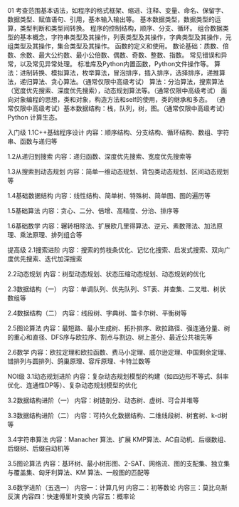01 考查范围基本语法，如程序的格式框架、缩进、注释、变量、命名、保留字、数据类型、赋值语句、引用，基本输入输出等。
基本数据类型，数据类型的运算，类型判断和类型间转换。
程序的控制结构，顺序、分支、循环。
组合数据类型的基本概念，字符串类型及其操作，列表类型及其操作，字典类型及其操作，元组类型及其操作，集合类型及其操作。
函数的定义和使用。
数论基础：质数、倍数、余数、最大公约数、最小公倍数、偶数、奇数、整数、指数。
常见错误和异常，以及常见异常处理。
标准库及Python内置函数，Python文件操作等。
算法：进制转换、模拟算法，枚举算法，冒泡排序，插入排序，选择排序，递推算法，递归算法、贪心算法。（通常仅限中高级考试）
算法：分治算法，搜索算法（宽度优先搜索、深度优先搜索），动态规划算法等。（通常仅限中高级考试）
面向对象编程的思想，类和对象，构造方法和self的使用，类的继承和多态。
（通常仅限中高级考试）基本数据结构：栈，队列，树，图。（通常仅限中高级考试）Python 计算生态。

入门级
1.1C++基础程序设计
内容：顺序结构、分支结构、循环结构、数组、字符串、函数与递归等 

1.2从递归到搜索
内容：递归函数、深度优先搜索、宽度优先搜索等

1.3从搜索到动态规划
内容：简单一维动态规划、背包类动态规划、区间动态规划等

1.4基础数据结构
内容：线性结构、简单树、特殊树、简单图、图的遍历等

1.5基础算法
内容：贪心、二分、倍增、高精度、分治、排序等

1.6基础数学
内容：辗转相除法、扩展欧几里得算法、逆元、素数筛法、加法原理、乘法原理、排列组合等


提高级
2.1搜索进阶
内容：搜索的剪枝条优化、记忆化搜索、启发式搜索、双向广度优先搜索、迭代加深搜索

2.2动态规划
内容：树型动态规划、状态压缩动态规划、动态规划的优化

2.3数据结构（一）
内容：单调队列、优先队列、ST表、并查集、二叉堆、树状数组等

2.4数据结构（二）
内容：线段树、字典树、笛卡尔树、平衡树等

2.5图论算法
内容：最短路、最小生成树、拓扑排序、欧拉路径、强连通分量、树的重心和直径、DFS序与欧拉序、割点与割边、树上差分、最近公共祖先等

2.6数学
内容：欧拉定理和欧拉函数、费马小定理、威尔逊定理、中国剩余定理、错排列与圆排列、鸽巢原理、容斥原理、卡特兰数等

NOI级
3.1动态规划进阶
内容：复杂动态规划模型的构建（如四边形不等式、斜率优化、连通性DP等）、复杂动态规划模型的优化

3.2数据结构进阶（一）
内容：树链剖分、动态树、虚树、可合并堆等

3.3数据结构进阶（二）
内容：可持久化数据结构、二维线段树、树套树、k-d树等

3.4字符串算法
内容：Manacher 算法、扩展 KMP算法、AC自动机、后缀数组、后缀树、后缀自动机等

3.5图论算法
内容：基环树、最小树形图、2-SAT、网络流、图的支配集、独立集与覆盖集、匈牙利算法、KM 算法、一般图的匹配等

3.6数学进阶（五选一）
内容一：计算几何
内容二：初等数论
内容三：莫比乌斯反演
内容四：快速傅里叶变换
内容五：概率论






